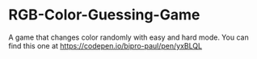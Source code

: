 # RGB-Color-Guessing-Game
 A game that changes color randomly with easy and hard mode.  You can find this one at https://codepen.io/bipro-paul/pen/yxBLQL
